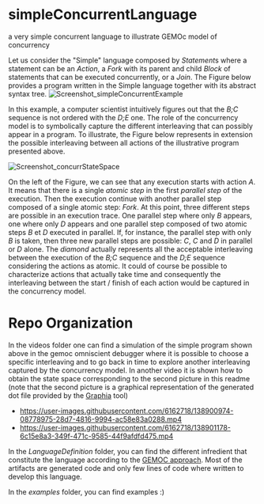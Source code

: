# simpleConcurrentLanguage
a very simple concurrent language to illustrate GEMOc model of concurrency

Let us consider the "Simple" language composed by *Statement*s where a statement can be an *Action*, a *Fork* with its parent and child *Block* of statements that can be executed concurrently, or a *Join*. The Figure below provides a program written in the Simple language together with its abstract syntax tree. 
![Screenshot_simpleConcurrentExample](https://user-images.githubusercontent.com/6162718/138898684-dea66ba0-b830-4934-b0e3-3b38526a4ff0.png)


In this example, a computer scientist intuitively figures out that the *B;C* sequence is not ordered with the *D;E* one. The role of the concurrency model is to symbolically capture the different interleaving that can possibly appear in a program. To illustrate, the Figure below represents in extension the possible interleaving between all actions of the illustrative program presented above.
  
![Screenshot_concurrStateSpace](https://user-images.githubusercontent.com/6162718/138898862-b8cf355f-256a-41c5-a39b-34a2284b2bdb.png)


On the left of the Figure, we can see that any execution starts with action *A*. It means that there is a single *atomic step* in the first *parallel step* of the execution. Then the execution continue with another parallel step composed of a single atomic step: *Fork*. At this point, three different steps are possible in an execution trace. One parallel step where only *B* appears, one where only *D* appears and one parallel step composed of two atomic steps *B* et *D* executed in parallel. If, for instance, the parallel step with only *B* is taken, then three new parallel steps are possible: *C*, *C* and *D* in parallel or *D* alone. The *diamond* actually represents all the acceptable interleaving between the execution of the *B;C* sequence and the *D;E* sequence considering the actions as atomic. It could of course be possible to characterize actions that actually take time and consequently the interleaving between the start / finish of each action would be captured in the concurrency model.

# Repo Organization

 In the videos folder one can find a simulation of the simple program shown above in the gemoc omniscient debugger where it is possible to choose a specific interleaving and to go back in time to explore another interleaving captured by the concurrency model. In another video it is shown how to obtain the state space corresponding to the second picture in this readme (note that the second picture is a graphical representation of the generated dot file provided by the [Graphia](https://graphia.app/) tool) 
 

   * https://user-images.githubusercontent.com/6162718/138900974-08778975-28d7-4816-9994-ac58e83a0288.mp4
   * https://user-images.githubusercontent.com/6162718/138901178-6c15e8a3-349f-471c-9585-44f9afdfd475.mp4


 In the *LanguageDefinition* folder, you can find the different infredient that constitute the language according to the [GEMOC approach](https://hal.inria.fr/hal-00850770v2). Most of the artifacts are generated code and only few lines of code where written to develop this language.
 
 In the *examples* folder, you can find examples :)
